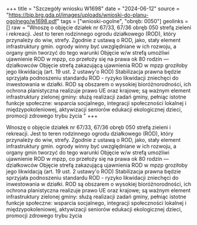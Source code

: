 +++
title = "Szczegóły wniosku W1698"
date = "2024-06-12"
source = "https://bip.brg.gda.pl/images/uploads/wnioski-do-planu-ogolnego/w1698.pdf"
tags = ["wnioski-ogolne", "obręb: 0050"]
geolinks = []
raw = "Wnoszę o objęcie działek nr 67/33, 67/36 obręb 050 strefą zieleni i rekreacji. Jest to teren rodzinnego  ogrodu działkowego (ROD), który przynależy do wiw, strefy. Zgodnie z ustawą o ROD, jako, stały element  infrastruktury gmin. ogrody winny być uwzględniane w ich rozwoju, a organy gmin tworzyć do tego warunki  Objęcie w/w strefą umożliwi ujawnienie ROD w mpzp, co przełoży się na prawa ok 80 rodzin — działkowców Objęcie strefą zakazującą ujawnienia ROD w mpzp groziłoby jego likwidacją (art. 19 ust. 2 ustawy'o ROD) Stabilizacja prawna będzie sprzyjała podnoszeniu standardu ROD - ryzyko likwidacji zniechęci do inwestowania w działki. ROD są obszarem o wysokiej bioróżnorodności, ich ochrona planistyczna realizuje prawo UE oraz krajowe; są ważnym element infrastruktury zielonej gminy: służą realizacji zadań gminy, pełniąc istotne funkcje społeczne: wsparcia socjalnego, integracji społeczności lokalnej i międzypokoleniowej, aktywizacji seniorów  edukacji ekologicznej dzieci, promocji zdrowego trybu życia "
+++

Wnoszę o objęcie działek nr 67/33, 67/36 obręb 050 strefą zieleni i rekreacji. Jest to teren rodzinnego
 ogrodu działkowego (ROD), który przynależy do wiw, strefy. Zgodnie z ustawą o ROD, jako, stały element
 infrastruktury gmin. ogrody winny być uwzględniane w ich rozwoju, a organy gmin tworzyć do tego warunki
 Objęcie w/w strefą umożliwi ujawnienie ROD w mpzp, co przełoży się na prawa ok 80 rodzin — działkowców
Objęcie strefą zakazującą ujawnienia ROD w mpzp groziłoby jego likwidacją (art. 19 ust. 2 ustawy'o ROD)
Stabilizacja prawna będzie sprzyjała podnoszeniu standardu ROD - ryzyko likwidacji zniechęci do inwestowania
w działki. ROD są obszarem o wysokiej bioróżnorodności, ich ochrona planistyczna realizuje prawo UE oraz
krajowe; są ważnym element infrastruktury zielonej gminy: służą realizacji zadań gminy, pełniąc istotne funkcje
społeczne: wsparcia socjalnego, integracji społeczności lokalnej i międzypokoleniowej, aktywizacji seniorów 
edukacji ekologicznej dzieci, promocji zdrowego trybu życia




